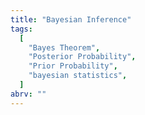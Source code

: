```yaml
---
title: "Bayesian Inference"
tags:
  [
    "Bayes Theorem",
    "Posterior Probability",
    "Prior Probability",
    "bayesian statistics",
  ]
abrv: ""
---
```

